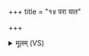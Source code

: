 +++
title = "१४ परा यात"

+++
<details><summary>मूलम् (VS)</summary>

परा॑ यात पितर॒ आच॑ याता॒यं वो॑ य॒ज्ञो मधु॑ना॒ सम॑क्तः। द॒त्तो अ॒स्मभ्यं॒ द्रवि॑णे॒ह भ॒द्रंर॒यिं च॑ नः॒ सर्व॑वीरं दधात ॥
</details>